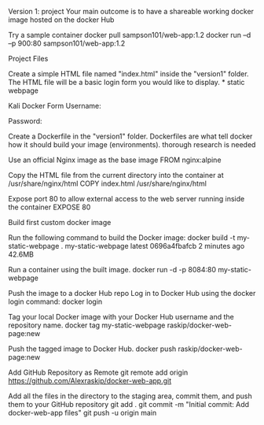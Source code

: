 Version 1: project Your main outcome is to have a shareable working docker image hosted on the docker Hub

Try a sample container docker pull sampson101/web-app:1.2 docker run –d –p 900:80 sampson101/web-app:1.2

Project Files

Create a simple HTML file named "index.html" inside the "version1" folder. The HTML file will be a basic login form you would like to display. * static webpage

<title>Login Form</title>
Kali Docker Form
Username:

Password:

Create a Dockerfile in the "version1" folder. Dockerfiles are what tell docker how it should build your image (environments). thorough research is needed

Use an official Nginx image as the base image
FROM nginx:alpine

Copy the HTML file from the current directory into the container at /usr/share/nginx/html
COPY index.html /usr/share/nginx/html

Expose port 80 to allow external access to the web server running inside the container
EXPOSE 80

Build first custom docker image

Run the following command to build the Docker image: docker build -t my-static-webpage . my-static-webpage latest 0696a4fbafcb 2 minutes ago 42.6MB

Run a container using the built image. docker run -d -p 8084:80 my-static-webpage

Push the image to a docker Hub repo Log in to Docker Hub using the docker login command: docker login

Tag your local Docker image with your Docker Hub username and the repository name. docker tag my-static-webpage raskip/docker-web-page:new

Push the tagged image to Docker Hub. docker push raskip/docker-web-page:new

Add GitHub Repository as Remote git remote add origin https://github.com/Alexraskip/docker-web-app.git

Add all the files in the directory to the staging area, commit them, and push them to your GitHub repository git add . git commit -m "Initial commit: Add docker-web-app files" git push -u origin main
